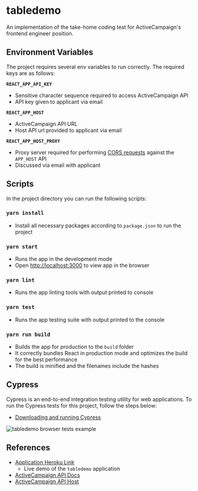 # tabledemo

An implementation of the take-home coding test for ActiveCampaign's frontend engineer position.

## Environment Variables

The project requires several env variables to run correctly. The required keys are as follows:

**`REACT_APP_API_KEY`**
* Sensitive character sequence required to access ActiveCampaign API
* API key given to applicant via email
  
**`REACT_APP_HOST`**
* ActiveCampaign API URL
* Host API url provided to applicant via email

**`REACT_APP_HOST_PROXY`**
* Proxy server required for performing [CORS requests](https://developer.mozilla.org/en-US/docs/Web/HTTP/CORS) against the `APP_HOST` API
* Discussed via email with applicant

## Scripts

In the project directory you can run the following scripts:

### `yarn install`

* Install all necessary packages according to `package.json` to run the project

### `yarn start`

* Runs the app in the development mode
* Open [http://localhost:3000](http://localhost:3000) to view app in the browser

### `yarn lint`

* Runs the app linting tools with output printed to console

### `yarn test`

* Runs the app testing suite with output printed to the console

### `yarn run build`

* Builds the app for production to the `build` folder
* It correctly bundles React in production mode and optimizes the build for the best performance
* The build is minified and the filenames include the hashes

## Cypress
Cypress is an end-to-end integration testing utility for web applications. To run the Cypress tests for this project, follow the steps below:

* [Downloading and running Cypress](https://docs.cypress.io/guides/getting-started/installing-cypress.html#Direct-download)

![](https://i.imgur.com/hAvzTH9.png "tabledemo browser tests example")

## References

* [Application Heroku Link](https://dw-demotable.herokuapp.com/)
  * Live demo of the `tabledemo` application
* [ActiveCampaign API Docs](https://developers.activecampaign.com/reference)
* [ActiveCampaign API Host](https://lamppoststudios.activehosted.com)
